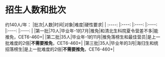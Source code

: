 # 招生人数和批次
约140人/年：
|批次|人数|时间|对象|难度|硬性要求|
| :----: |:----: |:----: |:----: |:----: |:----: |
|第一批|70人|毕业年-1的7月|推免|和清北生科院夏令营差不多|能推免，CET6-460+|
|第二批|35人|毕业年-1的11月|推免落榜生和最佳营员|是上一批难度的2倍|**不需要推免**，CET6-460+|
|第三批|35人|毕业年的3月|海归生和统招落榜生|是上一批难度的2倍|**不需要推免**，CET6-460+|

